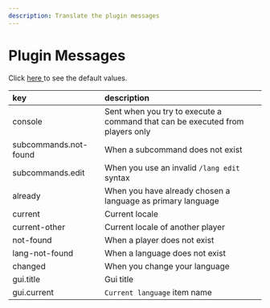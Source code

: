 ```yaml
---
description: Translate the plugin messages
---
```


# Plugin Messages

Click [here ](https://github.com/Lorenzo0111/MultiLang/blob/master/src/main/resources/messages.yml)to see the default values.

| key | description |
| :--- | :--- |
| console | Sent when you try to execute a command that can be executed from players only |
| subcommands.not-found | When a subcommand does not exist |
| subcommands.edit | When you use an invalid `/lang edit` syntax |
| already | When you have already chosen a language as primary language |
| current | Current locale |
| current-other | Current locale of another player |
| not-found | When a player does not exist |
| lang-not-found | When a language does not exist |
| changed | When you change your language |
| gui.title | Gui title |
| gui.current | `Current language` item name |



